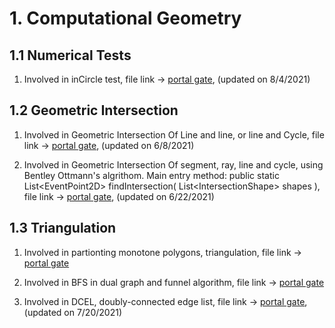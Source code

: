 # 1. Computational Geometry

## 1.1 Numerical  Tests

1. Involved in inCircle test, file link -> [portal gate](https://github.com/fengkeyleaf/Algorithm/blob/main/ComputationalGeometry/InCircleTeset/myLibraries/util/geometry/tools/Cycles.java), (updated on 8/4/2021)

## 1.2 Geometric Intersection

1. Involved in Geometric Intersection Of Line and line, or line and Cycle, file link -> [portal gate](https://github.com/fengkeyleaf/Algorithm/blob/main/ComputationalGeometry/IntersectionOfLineOrCycle/myLibraries/util/geometry/tools/GeometricIntersection.java), (updated on 6/8/2021)

2. Involved in Geometric Intersection Of segment, ray, line and cycle, using Bentley Ottmann's algrithom. Main entry method: public static List<EventPoint2D\> findIntersection( List<IntersectionShape\> shapes ), file link -> [portal gate](https://github.com/fengkeyleaf/Algorithm/blob/main/ComputationalGeometry/BentleyOttmann/myLibraries/util/geometry/tools/GeometricIntersection.java), (updated on 6/22/2021)

## 1.3 Triangulation

1. Involved in partionting monotone polygons, triangulation, file link -> [portal gate](https://github.com/fengkeyleaf/Algorithm/blob/main/ComputationalGeometry/ApplicationOfTriangulation/myLibraries/util/geometry/tools/MonotonePolygons.java)

2. Involved in BFS in dual graph and funnel algorithm, file link -> [portal gate](https://github.com/fengkeyleaf/Algorithm/blob/main/ComputationalGeometry/ApplicationOfTriangulation/myLibraries/util/graph/tools/SingleShortestPath.java)

3. Involved in DCEL, doubly-connected edge list, file link -> [portal gate](https://github.com/fengkeyleaf/Algorithm/tree/main/ComputationalGeometry/ApplicationOfTriangulation/myLibraries/util/geometry/DCEL), (updated on 7/20/2021)
